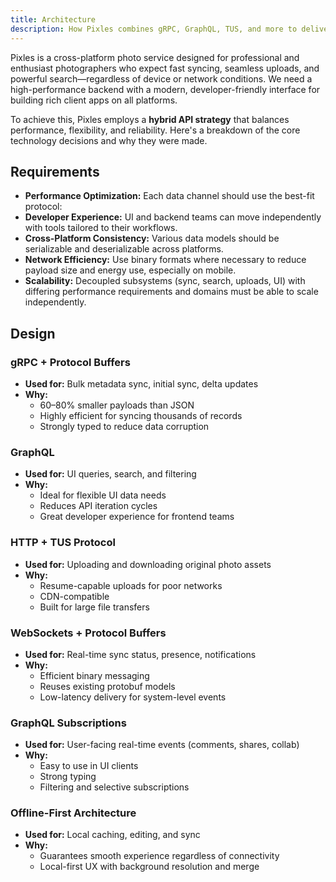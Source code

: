 ```yaml
---
title: Architecture
description: How Pixles combines gRPC, GraphQL, TUS, and more to deliver a high-performance and robust API.
---
```


Pixles is a cross-platform photo service designed for professional and enthusiast photographers who expect fast syncing, seamless uploads, and powerful search—regardless of device or network conditions. We need a high-performance backend with a modern, developer-friendly interface for building rich client apps on all platforms.

To achieve this, Pixles employs a **hybrid API strategy** that balances performance, flexibility, and reliability. Here's a breakdown of the core technology decisions and why they were made.

## Requirements

- **Performance Optimization:** Each data channel should use the best-fit protocol:
- **Developer Experience:** UI and backend teams can move independently with tools tailored to their workflows.
- **Cross-Platform Consistency:** Various data models should be serializable and deserializable across platforms.
- **Network Efficiency:** Use binary formats where necessary to reduce payload size and energy use, especially on mobile.
- **Scalability:** Decoupled subsystems (sync, search, uploads, UI) with differing performance requirements and domains must be able to scale independently.

## Design

### gRPC + Protocol Buffers

- **Used for:** Bulk metadata sync, initial sync, delta updates  
- **Why:**  
  - 60–80% smaller payloads than JSON  
  - Highly efficient for syncing thousands of records  
  - Strongly typed to reduce data corruption  

### GraphQL

- **Used for:** UI queries, search, and filtering  
- **Why:**  
  - Ideal for flexible UI data needs  
  - Reduces API iteration cycles  
  - Great developer experience for frontend teams  

### HTTP + TUS Protocol

- **Used for:** Uploading and downloading original photo assets  
- **Why:**  
  - Resume-capable uploads for poor networks  
  - CDN-compatible  
  - Built for large file transfers  

### WebSockets + Protocol Buffers

- **Used for:** Real-time sync status, presence, notifications  
- **Why:**  
  - Efficient binary messaging  
  - Reuses existing protobuf models  
  - Low-latency delivery for system-level events  

### GraphQL Subscriptions

- **Used for:** User-facing real-time events (comments, shares, collab)  
- **Why:**  
  - Easy to use in UI clients  
  - Strong typing  
  - Filtering and selective subscriptions  

### Offline-First Architecture

- **Used for:** Local caching, editing, and sync  
- **Why:**  
  - Guarantees smooth experience regardless of connectivity  
  - Local-first UX with background resolution and merge  
